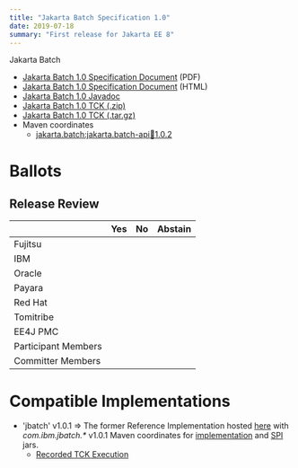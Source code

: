 ```yaml
---
title: "Jakarta Batch Specification 1.0"
date: 2019-07-18
summary: "First release for Jakarta EE 8"
---
```

Jakarta Batch

* [Jakarta Batch 1.0 Specification Document](./batch_1.0.pdf) (PDF)
* [Jakarta Batch 1.0 Specification Document](./batch_1.0.html) (HTML)
* [Jakarta Batch 1.0 Javadoc](./apidocs)
* [Jakarta Batch 1.0 TCK (.zip)](./jakarta.batch.official.tck-1.0.2.zip)
* [Jakarta Batch 1.0 TCK (.tar.gz)](./jakarta.batch.official.tck-1.0.2.tar.gz)
* Maven coordinates
  * [jakarta.batch:jakarta.batch-api:jar:1.0.2](https://search.maven.org/artifact/jakarta.batch/jakarta.batch-api/1.0.2/jar)

# Ballots

## Release Review

|                       |  Yes    | No      | Abstain  |
|-----------------------|---------|---------|----------|
|Fujitsu                |         |         |          |
|IBM                    |         |         |          |
|Oracle                 |         |         |          |
|Payara                 |         |         |          |
|Red Hat                |         |         |          |
|Tomitribe              |         |         |          |
|EE4J PMC               |         |         |          |
|Participant Members    |         |         |          |
|Committer Members      |         |         |          |

# Compatible Implementations

* 'jbatch' v1.0.1 =>  The former Reference Implementation hosted [here](https://github.com/WASdev/standards.jsr352.jbatch) with _com.ibm.jbatch.*_ v1.0.1 Maven coordinates for [implementation](https://repo1.maven.org/maven2/com/ibm/jbatch/com.ibm.jbatch.container/1.0.1/com.ibm.jbatch.container-1.0.1.jar) and [SPI](https://repo1.maven.org/maven2/com/ibm/jbatch/com.ibm.jbatch.spi/1.0.1/com.ibm.jbatch.spi-1.0.1.jar) jars.
  * [Recorded TCK Execution](jbatch-tck-run.log)

